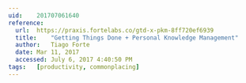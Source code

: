 ```yaml
---
uid:	201707061640
reference:
  url:	https://praxis.fortelabs.co/gtd-x-pkm-8ff720ef6939
  title:	"Getting Things Done + Personal Knowledge Management"
  author:	Tiago Forte
  date:	Mar 11, 2017
  accessed:	July 6, 2017 4:40:50 PM
tags:	[productivity, commonplacing]
---
```

